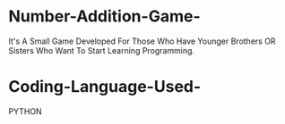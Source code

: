 # Number-Addition-Game-
It's A Small Game Developed For Those Who Have Younger Brothers OR Sisters Who Want To Start Learning Programming.


# Coding-Language-Used-
PYTHON
